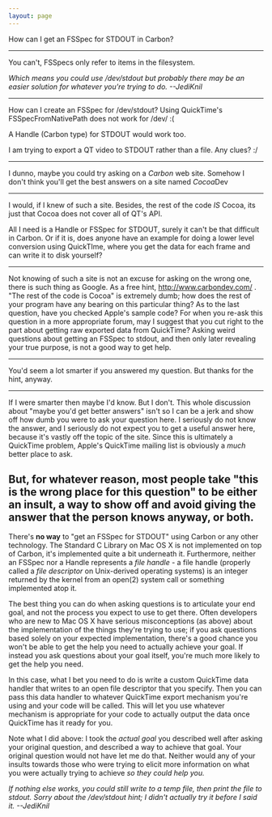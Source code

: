 ```yaml
---
layout: page
---
```




How can I get an FSSpec for STDOUT in Carbon?

----

You can't, FSSpec<nowiki/>s only refer to items in the filesystem.

*Which means you could use     /dev/stdout but probably there may be an easier solution for whatever you're trying to do. --JediKnil*

----

How can I create an FSSpec for /dev/stdout? Using QuickTime's FSSpecFromNativePath does not work for /dev/ :(

A Handle (Carbon type) for STDOUT would work too.

I am trying to export a QT video to STDOUT rather than a file. Any clues? :/

----

I dunno, maybe you could try asking on a *Carbon* web site. Somehow I don't think you'll get the best answers on a site named *Cocoa*Dev

----

I would, if I knew of such a site. Besides, the rest of the code *IS* Cocoa, its just that Cocoa does not cover all of QT's API.

All I need is a Handle or FSSpec for STDOUT, surely it can't be that difficult in Carbon. Or if it is, does anyone have an example for doing a lower level conversion using QuickTIme, where you get the data for each frame and can write it to disk yourself?

----

Not knowing of such a site is not an excuse for asking on the wrong one, there is such thing as Google. As a free hint, http://www.carbondev.com/ .  "The rest of the code is Cocoa" is extremely dumb; how does the rest of your program have any bearing on this particular thing? As to the last question, have you checked Apple's sample code? For when you re-ask this question in a more appropriate forum, may I suggest that you cut right to the part about getting raw exported data from QuickTime? Asking weird questions about getting an FSSpec to stdout, and then only later revealing your true purpose, is not a good way to get help.

----
You'd seem a lot smarter if you answered my question. But thanks for the hint, anyway.

----

If I were smarter then maybe I'd know. But I don't. This whole discussion about "maybe you'd get better answers" isn't so I can be a jerk and show off how dumb you were to ask your question here. I seriously do not know the answer, and I seriously do not expect you to get a useful answer here, because it's vastly off the topic of the site. Since this is ultimately a QuickTime problem, Apple's QuickTime mailing list is obviously a *much* better place to ask.

But, for whatever reason, most people take "this is the wrong place for this question" to be either an insult, a way to show off and avoid giving the answer that the person knows anyway, or both.
----

There's **no way** to "get an FSSpec for STDOUT" using Carbon or any other technology.  The Standard C Library on Mac OS X is not implemented on top of Carbon, it's implemented quite a bit underneath it.  Furthermore, neither an FSSpec nor a Handle represents a *file handle* - a file handle (properly called a *file descriptor* on Unix-derived operating systems) is an integer returned by the kernel from an open(2) system call or something implemented atop it.

The best thing you can do when asking questions is to articulate your end goal, and not the process you expect to use to get there.  Often developers who are new to Mac OS X have serious misconceptions (as above) about the implementation of the things they're trying to use; if you ask questions based solely on your expected implementation, there's a good chance you won't be able to get the help you need to actually achieve your goal.  If instead you ask questions about your goal itself, you're much more likely to get the help you need.

In this case, what I bet you need to do is write a custom QuickTime data handler that writes to an open file descriptor that you specify.  Then you can pass this data handler to whatever QuickTime export mechanism you're using and your code will be called.  This will let you use whatever mechanism is appropriate for your code to actually output the data once QuickTime has it ready for you.

Note what I did above:  I took the *actual goal* you described well after asking your original question, and described a way to achieve that goal.  Your original question would not have let me do that.  Neither would any of your insults towards those who were trying to elicit more information on what you were actually trying to achieve *so they could help you.*

*If nothing else works, you could still write to a temp file, then print the file to stdout. Sorry about the     /dev/stdout hint; I didn't actually try it before I said it. --JediKnil*
